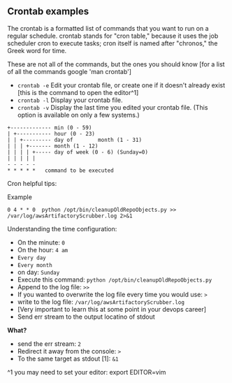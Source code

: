 ## Crontab examples

The crontab is a formatted list of commands that you want to run on a regular schedule. crontab stands for "cron table," because it uses the job scheduler cron to execute tasks; cron itself is named after "chronos," the Greek word for time.

These are not all of the commands, but the ones you should know [for a list of all the commands google 'man crontab']
 * `crontab -e`	Edit your crontab file, or create one if it doesn't already exist [this is the command to open the editor^1]
 * `crontab -l`	Display your crontab file.
 * `crontab -v`	Display the last time you edited your crontab file. (This option is available on only a few systems.)


```
+------------- min (0 - 59)
| +----------- hour (0 - 23)
| | +--------- day of        month (1 - 31)
| | | +------- month (1 - 12)
| | | | +----- day of week (0 - 6) (Sunday=0)
| | | | |
- - - - -
* * * * *   command to be executed
```
Cron helpful tips:

Example

`0 4 * * 0  python /opt/bin/cleanupOldRepoObjects.py >> /var/log/awsArtifactoryScrubber.log 2>&1`

Understanding the time configuration:

 * On the minute: `0` 
 * On the hour: `4 am`
 * `Every day`
 * `Every month`
 * on day: `Sunday`
 * Execute this command: `python /opt/bin/cleanupOldRepoObjects.py`
 * Append to the log file:  `>> `
 * If you wanted to overwrite the log file every time you would use: `>`
 * write to the log file: `/var/log/awsArtifactoryScrubber.log`
 * [Very important to learn this at some point in your devops career]
 * Send err stream to the output locatino of stdout

**What?**
 * send the err stream:  `2`
 * Redirect it away from the console: `>`
 * To the same target as stdout [1]: `&1` 

^1 you may need to set your editor: export EDITOR=vim
